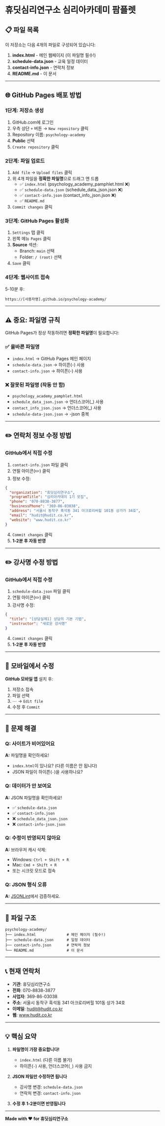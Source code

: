 # 휴딧심리연구소 심리아카데미 팜플렛

## 📋 파일 목록

이 저장소는 다음 4개의 파일로 구성되어 있습니다:

1. **index.html** - 메인 웹페이지 (이 파일명 필수!)
2. **schedule-data.json** - 교육 일정 데이터
3. **contact-info.json** - 연락처 정보
4. **README.md** - 이 문서

---

## 🌐 GitHub Pages 배포 방법

### 1단계: 저장소 생성
1. GitHub.com에 로그인
2. 우측 상단 `+` 버튼 → `New repository` 클릭
3. Repository 이름: `psychology-academy`
4. **Public** 선택
5. `Create repository` 클릭

### 2단계: 파일 업로드
1. `Add file` → `Upload files` 클릭
2. 위 4개 파일을 **정확한 파일명**으로 드래그 앤 드롭
   - ✅ `index.html` (psychology_academy_pamphlet.html ❌)
   - ✅ `schedule-data.json` (schedule_data_json.json ❌)
   - ✅ `contact-info.json` (contact_info_json.json ❌)
   - ✅ `README.md`
3. `Commit changes` 클릭

### 3단계: GitHub Pages 활성화
1. `Settings` 탭 클릭
2. 왼쪽 메뉴 `Pages` 클릭
3. **Source** 섹션:
   - Branch: `main` 선택
   - Folder: `/ (root)` 선택
4. `Save` 클릭

### 4단계: 웹사이트 접속
5-10분 후:
```
https://[사용자명].github.io/psychology-academy/
```

---

## ⚠️ 중요: 파일명 규칙

GitHub Pages가 정상 작동하려면 **정확한 파일명**이 필요합니다:

### ✅ 올바른 파일명
- `index.html` → GitHub Pages 메인 페이지
- `schedule-data.json` → 하이픈(-) 사용
- `contact-info.json` → 하이픈(-) 사용

### ❌ 잘못된 파일명 (작동 안 함)
- `psychology_academy_pamphlet.html`
- `schedule_data_json.json` → 언더스코어(_) 사용
- `contact_info_json.json` → 언더스코어(_) 사용
- `schedule-data-json.json` → -json 중복

---

## ✏️ 연락처 정보 수정 방법

### GitHub에서 직접 수정

1. `contact-info.json` 파일 클릭
2. 연필 아이콘(✏️) 클릭
3. 정보 수정:
```json
{
  "organization": "휴딧심리연구소",
  "programTitle": "심리아카데미 1기 모집",
  "phone": "070-8838-3877",
  "businessPhone": "369-86-03038",
  "address": "서울시 동작구 흑석동 341 아크로리버힐 101동 상가가 34호",
  "email": "hudit@hudit.co.kr",
  "website": "www.hudit.co.kr"
}
```
4. `Commit changes` 클릭
5. **1-2분 후 자동 반영**

---

## ✏️ 강사명 수정 방법

### GitHub에서 직접 수정

1. `schedule-data.json` 파일 클릭
2. 연필 아이콘(✏️) 클릭
3. 강사명 수정:
```json
{
  "title": "[상담실제1] 상담의 기본 기법",
  "instructor": "새로운 강사명"
}
```
4. `Commit changes` 클릭
5. **1-2분 후 자동 반영**

---

## 📱 모바일에서 수정

**GitHub 모바일 앱** 설치 후:
1. 저장소 접속
2. 파일 선택
3. ⋯ → `Edit file`
4. 수정 후 `Commit`

---

## 🔧 문제 해결

### Q: 사이트가 비어있어요
**A:** 파일명을 확인하세요!
- `index.html`이 있나요? (다른 이름은 안 됩니다)
- JSON 파일이 하이픈(`-`)을 사용하나요?

### Q: 데이터가 안 보여요
**A:** JSON 파일명을 확인하세요!
- ✅ `schedule-data.json`
- ✅ `contact-info.json`
- ❌ `schedule_data_json.json`
- ❌ `contact-info-json.json`

### Q: 수정이 반영되지 않아요
**A:** 브라우저 캐시 삭제:
- Windows: `Ctrl + Shift + R`
- Mac: `Cmd + Shift + R`
- 또는 시크릿 모드로 접속

### Q: JSON 형식 오류
**A:** [JSONLint](https://jsonlint.com/)에서 검증하세요.

---

## 📄 파일 구조

```
psychology-academy/
├── index.html              # 메인 페이지 (필수!)
├── schedule-data.json      # 일정 데이터
├── contact-info.json       # 연락처 정보
└── README.md               # 이 문서
```

---

## 📞 현재 연락처

- **기관**: 휴딧심리연구소
- **전화**: 070-8838-3877
- **사업자**: 369-86-03038
- **주소**: 서울시 동작구 흑석동 341 아크로리버힐 101동 상가 34호
- **이메일**: hudit@hudit.co.kr
- **웹**: www.hudit.co.kr

---

## 💡 핵심 요약

1. **파일명이 가장 중요합니다!**
   - `index.html` (다른 이름 불가)
   - 하이픈(`-`) 사용, 언더스코어(`_`) 사용 금지

2. **JSON 파일만 수정하면 됩니다**
   - 강사명 변경: `schedule-data.json`
   - 연락처 변경: `contact-info.json`

3. **수정 후 1-2분이면 반영됩니다**

---

**Made with ❤️ for 휴딧심리연구소**
